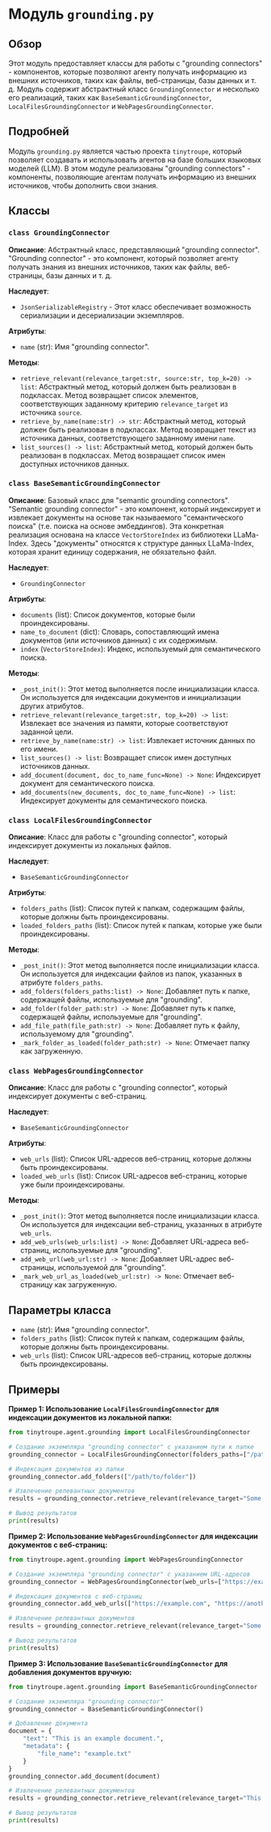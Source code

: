 # Модуль `grounding.py`

## Обзор

Этот модуль предоставляет классы для работы с "grounding connectors" - компонентов, которые позволяют агенту получать информацию из внешних источников, таких как файлы, веб-страницы, базы данных и т. д. Модуль содержит абстрактный класс `GroundingConnector` и несколько его реализаций, таких как `BaseSemanticGroundingConnector`, `LocalFilesGroundingConnector` и `WebPagesGroundingConnector`.

## Подробней

Модуль `grounding.py` является частью проекта `tinytroupe`, который позволяет создавать  и использовать агентов на базе больших языковых моделей (LLM). В этом модуле реализованы "grounding connectors" - компоненты, позволяющие агентам получать информацию из внешних источников, чтобы дополнить свои знания.

## Классы

### `class GroundingConnector`

**Описание**: Абстрактный класс, представляющий "grounding connector". "Grounding connector" - это компонент, который позволяет агенту получать знания из внешних источников, таких как файлы, веб-страницы, базы данных и т. д.

**Наследует**:
 - `JsonSerializableRegistry` - Этот класс обеспечивает возможность сериализации и десериализации экземпляров.

**Атрибуты**:

 - `name` (str): Имя "grounding connector".

**Методы**:

 - `retrieve_relevant(relevance_target:str, source:str, top_k=20) -> list`: Абстрактный метод, который должен быть реализован в подклассах. Метод возвращает список элементов, соответствующих заданному критерию `relevance_target` из источника `source`.
 - `retrieve_by_name(name:str) -> str`: Абстрактный метод, который должен быть реализован в подклассах. Метод возвращает текст из источника данных, соответствующего заданному имени `name`.
 - `list_sources() -> list`: Абстрактный метод, который должен быть реализован в подклассах. Метод возвращает список имен доступных источников данных.

### `class BaseSemanticGroundingConnector`

**Описание**: Базовый класс для "semantic grounding connectors". "Semantic grounding connector" - это компонент, который индексирует и извлекает документы на основе так называемого "семантического поиска" (т.е. поиска на основе эмбеддингов). Эта конкретная реализация основана на классе `VectorStoreIndex` из библиотеки LLaMa-Index. Здесь "документы" относятся к структуре данных LLaMa-Index, которая хранит единицу содержания, не обязательно файл.

**Наследует**:
 - `GroundingConnector`

**Атрибуты**:

 - `documents` (list): Список документов, которые были проиндексированы.
 - `name_to_document` (dict): Словарь, сопоставляющий имена документов (или источников данных) с их содержимым.
 - `index` (`VectorStoreIndex`): Индекс, используемый для семантического поиска.

**Методы**:

 - `_post_init()`: Этот метод выполняется после инициализации класса. Он используется для индексации документов и инициализации других атрибутов.
 - `retrieve_relevant(relevance_target:str, top_k=20) -> list`: Извлекает все значения из памяти, которые соответствуют заданной цели.
 - `retrieve_by_name(name:str) -> list`: Извлекает источник данных по его имени.
 - `list_sources() -> list`: Возвращает список имен доступных источников данных.
 - `add_document(document, doc_to_name_func=None) -> None`: Индексирует документ для семантического поиска.
 - `add_documents(new_documents, doc_to_name_func=None) -> list`: Индексирует документы для семантического поиска.


### `class LocalFilesGroundingConnector`

**Описание**: Класс для работы с "grounding connector", который индексирует документы из локальных файлов.

**Наследует**:
 - `BaseSemanticGroundingConnector`

**Атрибуты**:

 - `folders_paths` (list): Список путей к папкам, содержащим файлы, которые должны быть проиндексированы.
 - `loaded_folders_paths` (list): Список путей к папкам, которые уже были проиндексированы.

**Методы**:

 - `_post_init()`: Этот метод выполняется после инициализации класса. Он используется для индексации файлов из папок, указанных в атрибуте `folders_paths`.
 - `add_folders(folders_paths:list) -> None`: Добавляет путь к папке, содержащей файлы, используемые для "grounding".
 - `add_folder(folder_path:str) -> None`: Добавляет путь к папке, содержащей файлы, используемые для "grounding".
 - `add_file_path(file_path:str) -> None`: Добавляет путь к файлу, используемому для "grounding".
 - `_mark_folder_as_loaded(folder_path:str) -> None`: Отмечает папку как загруженную.

### `class WebPagesGroundingConnector`

**Описание**: Класс для работы с "grounding connector", который индексирует документы с веб-страниц.

**Наследует**:
 - `BaseSemanticGroundingConnector`

**Атрибуты**:

 - `web_urls` (list): Список URL-адресов веб-страниц, которые должны быть проиндексированы.
 - `loaded_web_urls` (list): Список URL-адресов веб-страниц, которые уже были проиндексированы.

**Методы**:

 - `_post_init()`: Этот метод выполняется после инициализации класса. Он используется для индексации веб-страниц, указанных в атрибуте `web_urls`.
 - `add_web_urls(web_urls:list) -> None`: Добавляет URL-адреса веб-страниц, используемые для "grounding".
 - `add_web_url(web_url:str) -> None`: Добавляет URL-адрес веб-страницы, используемой для "grounding".
 - `_mark_web_url_as_loaded(web_url:str) -> None`: Отмечает веб-страницу как загруженную.

## Параметры класса

- `name` (str): Имя "grounding connector".
- `folders_paths` (list): Список путей к папкам, содержащим файлы, которые должны быть проиндексированы.
- `web_urls` (list): Список URL-адресов веб-страниц, которые должны быть проиндексированы.

## Примеры

**Пример 1: Использование `LocalFilesGroundingConnector` для индексации документов из локальной папки:**

```python
from tinytroupe.agent.grounding import LocalFilesGroundingConnector

# Создание экземпляра "grounding connector" с указанием пути к папке
grounding_connector = LocalFilesGroundingConnector(folders_paths=["/path/to/folder"])

# Индексация документов из папки
grounding_connector.add_folders(["/path/to/folder"])

# Извлечение релевантных документов
results = grounding_connector.retrieve_relevant(relevance_target="Some query")

# Вывод результатов
print(results)
```

**Пример 2: Использование `WebPagesGroundingConnector` для индексации документов с веб-страниц:**

```python
from tinytroupe.agent.grounding import WebPagesGroundingConnector

# Создание экземпляра "grounding connector" с указанием URL-адресов
grounding_connector = WebPagesGroundingConnector(web_urls=["https://example.com", "https://another-example.com"])

# Индексация документов с веб-страниц
grounding_connector.add_web_urls(["https://example.com", "https://another-example.com"])

# Извлечение релевантных документов
results = grounding_connector.retrieve_relevant(relevance_target="Some query")

# Вывод результатов
print(results)
```

**Пример 3: Использование `BaseSemanticGroundingConnector` для добавления документов вручную:**

```python
from tinytroupe.agent.grounding import BaseSemanticGroundingConnector

# Создание экземпляра "grounding connector"
grounding_connector = BaseSemanticGroundingConnector()

# Добавление документа
document = {
    "text": "This is an example document.",
    "metadata": {
        "file_name": "example.txt"
    }
}
grounding_connector.add_document(document)

# Извлечение релевантных документов
results = grounding_connector.retrieve_relevant(relevance_target="This is an example")

# Вывод результатов
print(results)